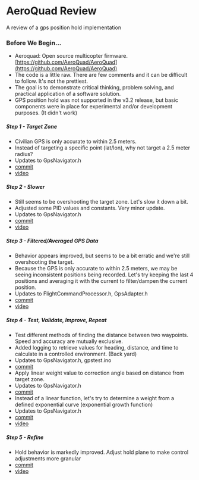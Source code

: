 # AeroQuad Review
A review of a gps position hold implementation

### Before We Begin...
 - Aeroquad: Open source multicopter firmware. [https://github.com/AeroQuad/AeroQuad](https://github.com/AeroQuad/AeroQuad)
 - The code is a little raw. There are few comments and it can be difficult to follow. It's not the prettiest.
 - The goal is to demonstrate critical thinking, problem solving, and practical application of a software solution.
 - GPS position hold was not supported in the v3.2 release, but basic components were in place for experimental and/or development purposes. (It didn't work)

##### Step 1 - Target Zone
 - Civilian GPS is only accurate to within 2.5 meters.
 - Instead of targeting a specific point (lat/lon), why not target a 2.5 meter radius?
 - Updates to GpsNavigator.h
 - [commit](https://github.com/jcleve/AeroQuad/commit/bcf0a68dc90f82712a5228c6bbe392d8bfd310e5)
 - [video](https://www.youtube.com/watch?v=r-jBX3hJkwE)

##### Step 2 - Slower
 - Still seems to be overshooting the target zone. Let's slow it down a bit.
 - Adjusted some PID values and constants. Very minor update.
 - Updates to GpsNavigator.h
 - [commit](https://github.com/jcleve/AeroQuad/commit/f9706d270a0db45abe31e7d4f72719ef517246e5)
 - [video](https://www.youtube.com/watch?v=TKBPJUfeawY)

##### Step 3 - Filtered/Averaged GPS Data
 - Behavior appears improved, but seems to be a bit erratic and we're still overshooting the target.
 - Because the GPS is only accurate to within 2.5 meters, we may be seeing inconsistent positions being recorded.
   Let's try keeping the last 4 positions and averaging it with the current to filter/dampen the current position.
 - Updates to FlightCommandProcessor.h, GpsAdapter.h
 - [commit](https://github.com/jcleve/AeroQuad/commit/b88fce3cbee5024da0673f7171d349f4211b6c0d)
 - [video](https://www.youtube.com/watch?v=BOyLYXRIbcU)

##### Step 4 - Test, Validate, Improve, Repeat
 - Test different methods of finding the distance between two waypoints. Speed and accuracy are mutually exclusive.
 - Added logging to retrieve values for heading, distance, and time to calculate in a controlled environment. (Back yard)
 - Updates to GpsNavigator.h, gpstest.ino
 - [commit](https://github.com/jcleve/AeroQuad/commit/714ef7701ddbdcd521d7437d9db7e78886663ec8)
 - Apply linear weight value to correction angle based on distance from target zone.
 - Updates to GpsNavigator.h
 - [commit](https://github.com/jcleve/AeroQuad/commit/bb3c6d1628cbf0fd5eeb9a1a9c279d6f49f09314)
 - Instead of a linear function, let's try to determine a weight from a defined exponential curve (exponential growth function)
 - Updates to GpsNavigator.h
 - [commit](https://github.com/jcleve/AeroQuad/commit/b75fbaba7b8b9278780ad8f00e203e59e42c0b30)
 - [video](https://www.youtube.com/watch?v=wQXof8apN-U)

##### Step 5 - Refine
 - Hold behavior is markedly improved. Adjust hold plane to make control adjustments more granular
 - [commit](https://github.com/jcleve/AeroQuad/commit/124c029e1ee7d504bb54de385c485b46beb477cf)
 - [video](https://www.youtube.com/watch?v=-53BUIlLRrY)
